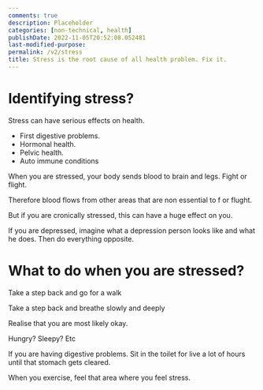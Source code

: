 ```yaml
---
comments: true
description: Placeholder 
categories: [non-technical, health]
publishDate: 2022-11-05T20:52:08.052481
last-modified-purpose:
permalink: /v2/stress
title: Stress is the root cause of all health problem. Fix it.
---
```


# Identifying stress?

Stress can have serious effects on health.
- First digestive problems.
- Hormonal health.
- Pelvic health.
- Auto immune conditions

When you are stressed, your body sends blood to brain and legs. Fight or flight.

Therefore blood flows from other areas that are non essential to f or flught.

But if you are cronically stressed, this can have a huge effect on you.

If you are depressed, imagine what a depression person looks like and what he does. Then do everything opposite.

# What to do when you are stressed? 

Take a step back and go for a walk

Take a step back and breathe slowly and deeply

Realise that you are most likely okay.

Hungry? Sleepy? Etc

If you are having digestive problems. Sit in the toilet for live a lot of hours until that stomach gets cleared.

When you exercise, feel that area where you feel stress. 

